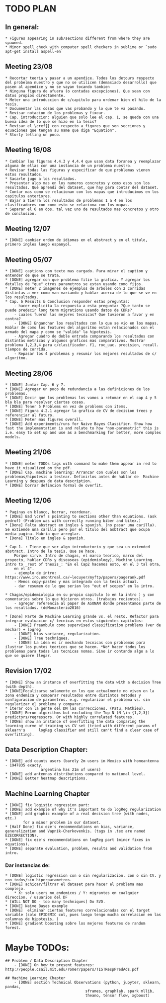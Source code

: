 # TODO PLAN

## In general:
    * Figures appearing in sub/sections different from where they are spawned.
    * Minor spell check with computer spell checkers in sublime or `sudo apt-get install aspell-en`

## Meeting 23/08
    * Recortar teoria y pasar a un apendice. Todos los detours respecto del probelma nuestro y que no se utilicen (demasiado desarrollo) que pasen al apendice y no se vayan tocando tambien
    * Ninguna figura de afuera (o contadas excepciones). Que sean con datos propios directamente.
    * Meter una introduccion de c/capitulo para ordenar bien el hilo de la tesis.
    * Documentar las cosas que vas probando y lo que te va pasando.
    * Revisar notacion de los problemas y fixear.
    * Cap. introduccion: alguien que solo lee el cap. 1, se queda con una buena idea de lo que se hizo en la tesis?
    * Revisar el \cref{} con respecto a figures que son secciones y ecuaciones que tengan su name que diga "Equation".
    * Storty telling un poco.


## Meeting 16/08
    * Cambiar las figuras 4.4.3 y 4.4.4 que usan data foranea y reemplazar alguna de ellas con una instancia de un problema nuestro.
    * Revisar todas las figuras y especificar de que problemas vienen estos resultados.
    * Sacarle jugo a los resultados.
    * Presentar algo mas en los numeros concretos y como esos son los resultados. Que aprendi del dataset, que hay para contar del dataset.
    * Contar mas como se relacionan con los mapas que introducimos en los capitulos anteriores.
    * Bajar a tierra los resultados de problemas 1 a 4 en los clasificadores con como esto se relaciona con los mapas.
    * Separar el 6 en dos, tal vez uno de resultados mas concretos y otro de conclusion.

## Meeting 12/07
    * [DONE] cambiar orden de idiomas en el abstract y en el titulo, primero ingles luego espanyol.

## Meeting 05/07
    * [DONE] captions con texto mas cargado. Para mirar el caption y entender de que se trata.
    * [DONE] agregar con que problema fitie la grafica. Y agregar los detalles de "que" otros parametros se estan usando como fijos.
    * [DONE] meter 2 imagenes de ejemplos de arboles con 2 corridas distintas a ver como van variando y hablar acerca de lo que se ve en los resultados.
    * Cap. 6 Results & Conclusion responder estas preguntas:
        - hacer explicita la respuesta a esta pregunta: ?Que tanto se puede predecir long term migrations usando datos de CDRs?
        - cuales fueron las mejores tecnicas? Que tuvieron a favor y en contra?
        - [DONE] Enganchar los resultados con lo que se vio en los mapas. Hablar de como los features del algoritmo estan relacionados con el armado del mapa y como se "valida" la hipotesis.
        - Agregar cuadro de doble entrada comparando los resultados con distintas metricas y algunos graficos mas comparativos. Mostrar problema 1,2,3,4 para c/clasificador. f1, roc_uac. precision, recall. tiempos de corrida.
        - Repasar los 4 problemas y resumir los mejores resultados de c/ algoritmo.

## Meeting 28/06
    * [DONE] Juntar Cap. 6 y 7.
    * [DONE] Agregar un poco de redundancia a las definiciones de los problemas.
    * [DONE] Decir que los problemas los vamos a retomar en el cap 4 y 5 bla bla para resolver ciertas cosas.
    * [DONE] Tener 5 Problems en vez de problems con items.
    * [DONE] Figura 4.2.1 agregar la grafica de CV de decision trees y referenciar al futuro.
    * [DONE] Meter mas figures overall.
    * [DONE] Add experiments/runs for Naive Bayes Classifier. Show how fast the implementation is and relate to how "non-parametric" this is i.e. easy to set up and use as a benchmarking for better, more complex models.

## Meeting 21/06
    * [DONE] meter TODOs tags with command to make them appear in red to have it visualized on the pdf.
    * [DONE] Cap. machine learning: Arrancar con cuales son los problemas/hipotesis a testear. Definirlos antes de hablar de  Machine Learning y despues de data description.
    * [DONE] borrar defincion formal de overfit.

## Meeting 12/06
    * Paginas en blanco, borrar, reordenar.
    * [DONE] Bad \cref s pointing to sections other than equations. (ask pedrof) (Problem was with correctly running biber and bitex.)
    * [Done] Falta abstract en ingles & spanish. (no pasar una carilla). Se extiende una carilla pero por el titulo del asbtract que ocupa media pagina. Habria que arreglar.
    * [Done] Titulo en ingles & spanish.

    * Cap 1. : Tiene que ser algo introductorio y que sea un extended abstract. Intro de la tesis. Que se hace.
        Porque sirve. Intro de chagas, el marco teorico, marco del proyecto, hablar CDRs y diseaseas (epidemiology), Machine Learning. Intro to _rest of thesis_: "En el Cap2 hacemos esto, en el 3 tal otra,
        en el 4".
        - ejemplo de intro: https://www.iro.umontreal.ca/~lecuyer/myftp/papers/pagerank.pdf
        - Menos copy-pasteo y mas integrado con la tesis actual.
        - dar resumen de lo que serian los "out of scopes" en la intro.

    * Chagas/epidemiologia en su propio capitulo (o en la intro ) y con comentarios sobre lo que hicieron otros. (trabajos recientes).
        - agregar referencia al paper de ASONAM donde presentamos parte de los resultados. (deMonasterio2016)

    * [Done] Parte de Machine Learning grande vs. el resto. Refactor para integrar evaluacion c/ tecnicas en estos siguientes capitulos:
        - [DONE] Preambulo como supervised classification problems (ver de mechar) + logreg
        - [DONE] bias variance, regularization.
        - [DONE] Tree techniques.
        - [DONE] La idea es ir mechando tecnicas con problemas para ilustrar los puntos teoricos que se hacen. *No* hacer todos los problemas para todas las tecnicas nomas. Sino ir contando algo a lo que se quiere llegar.

## Revision 17/02
    * [DONE] Show an instance of overfitting the data with a decision Tree (with depth).
    * [DONE]Focalizarse solamente en los que actualmente no viven en la zona endemica y comparar resultados entre distintos metodos y configuracion de parametros. e.g. regularizar el problema vs. sin regularizar el problema y comparar.
    * iterar con la gente del DM las correcciones. (Patu, Mathieu).
    * [DONE] Rerun algorithms but excluding the Top N (N \in {1,2,3}) predictors/regressors. Or with highly correlated features.
    * [DONE] show an instance of overfitting the data comparing the learning curve of training vs CV set (tried with different params of sklearn's      logReg classifier and still can't find a clear case of overfitting).

## Data Description Chapter:
    * [DONE] add counts users (barely 2m users in Mexico with homeantenna - 1947835 exacty,
                    argentina has 21m of users)
    * [DONE] add antennas distributions compared to national level.
    * [DONE] Better heatmap descriptions.

## Machine Learning Chapter
    * [DONE] fix logistic regression part:
    * [DONE] add example of why it's important to do logReg regularization
    * [DONE] add graphic example of a real decision tree (with nodes, etc.)
            for a minor problem in our dataset.
    * [Half Done] fix eze's recommendations on bias, variance, generalization and Vapnik-Cherkovenkis. (tags in .tex are named EZECORRECTION).
    * [DONE] fix eze's recommendations on logReg part (minor fixes in equations).
    * [DONE] separate evaluation, problem, results and validation from intro.


### Dar instancias de:
    * [DONE] logistic regression con o sin regularizacion, con o sin CV. y con todos/sin hiperparametros.
    * [DONE] achicar/filtrar el dataset para hacer el problema mas complejo.
        * X: solo users no_endemicos / Y: migrantes en cualquier direccion. / usuarios del DF
    * [WILL NOT DO - too many techniques] Do SVD.
    * [DONE] Naive Bayes example
    * [DONE]  eliminar ciertas features correlacionadas con el target variable (solo EPIDEMIC col, pues luego tengo mucha correlacion en las columnas de hipotesis, )
    * [DONE] gradient boosting sobre los mejores features de random forest.



# Maybe TODOs:
    ## Problem / Data Description Chapter
        - [DONE] On how to present features: http://people.csail.mit.edu/romer/papers/TISTRespPredAds.pdf

    ## Machine Learning Chapter
        - [DONE] section Technical Observations (python, jupyter, sklearn, pandas,
                                        sframes, graphlab, spark mllib,
                                        theano, tensor flow, xgboost)

